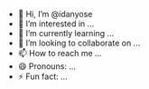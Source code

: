 - 👋 Hi, I’m @idanyose
- 👀 I’m interested in ...
- 🌱 I’m currently learning ...
- 💞️ I’m looking to collaborate on ...
- 📫 How to reach me ...
- 😄 Pronouns: ...
- ⚡ Fun fact: ...

<!---
idanyose/idanyose is a ✨ special ✨ repository because its `README.md` (this file) appears on your GitHub profile.
You can click the Preview link to take a look at your changes.
--->
